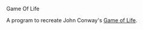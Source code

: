 Game Of Life

A program to recreate John Conway's <a href="https://en.wikipedia.org/wiki/Conway%27s_Game_of_Life">Game of Life</a>.

